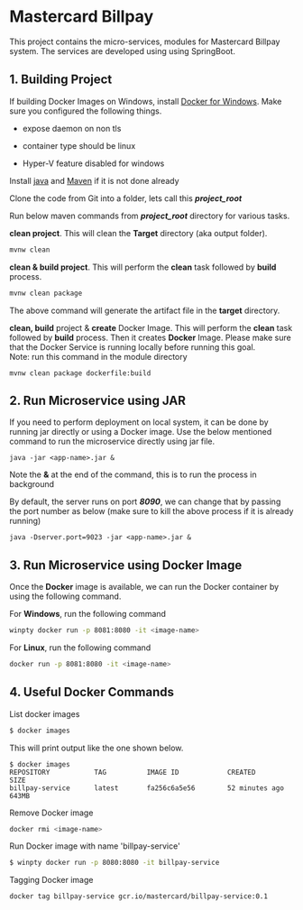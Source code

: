# Mastercard Billpay

This project contains the micro-services, modules for Mastercard Billpay system. The services are developed using using SpringBoot.

## 1. Building Project
If building Docker Images on Windows, install [Docker for Windows](https://docs.docker.com/docker-for-windows/). Make sure you configured the following things.

* expose daemon on non tls

* container type should be linux

* Hyper-V feature disabled for windows

Install [java](https://oracle.com) and [Maven](https://maven.apache.org) if it is not done already

Clone the code from Git into a folder, lets call this ***project_root***

Run below maven commands from ***project_root*** directory for various tasks.

**clean project**. This will clean the **Target** directory (aka output folder).

```bash
mvnw clean
```
**clean & build project**. This will perform the **clean** task followed by **build** process.

```bash
mvnw clean package
```
The above command will generate the artifact file in the **target** directory.

**clean, build** project & **create** Docker Image. This will perform the **clean** task followed by **build** process. Then it creates **Docker** Image. Please make sure that the Docker Service is running locally before running this goal. \
Note: run this command in the module directory

```
mvnw clean package dockerfile:build
```

## 2. Run Microservice using JAR

If you need to perform deployment on local system, it can be done by running jar directly or using a Docker image. Use the below mentioned command to run the microservice directly using jar file.

```
java -jar <app-name>.jar &
```

Note the **&** at the end of the command, this is to run the process in background

By default, the server runs on port ***8090***, we can change that by passing the port number as below (make sure to kill the above process if it is already running)

```
java -Dserver.port=9023 -jar <app-name>.jar &
```

## 3. Run Microservice using Docker Image
Once the **Docker** image is available, we can run the Docker container by using the following command.

For **Windows**, run the following command

```bash
winpty docker run -p 8081:8080 -it <image-name>
```

For **Linux**, run the following command

```bash
docker run -p 8081:8080 -it <image-name>
```

## 4. Useful Docker Commands

List docker images

```bash
$ docker images
```

This will print output like the one shown below.
```
$ docker images
REPOSITORY           TAG          IMAGE ID            CREATED             SIZE
billpay-service      latest       fa256c6a5e56        52 minutes ago      643MB
```

Remove Docker image
```bash
docker rmi <image-name>
```

Run Docker image with name 'billpay-service'
```bash
$ winpty docker run -p 8080:8080 -it billpay-service
```

Tagging Docker image
```bash
docker tag billpay-service gcr.io/mastercard/billpay-service:0.1
```
